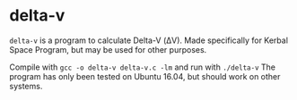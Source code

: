 # delta-v
`delta-v` is a program to calculate Delta-V (ΔV). Made specifically for Kerbal Space Program, but may be used for other purposes.

Compile with `gcc -o delta-v delta-v.c -lm` and run with `./delta-v`
The program has only been tested on Ubuntu 16.04, but should work on other systems.
